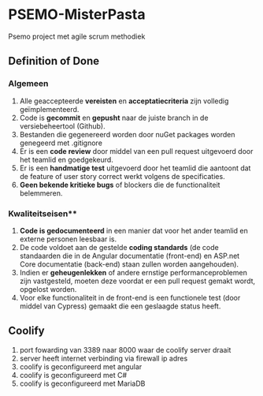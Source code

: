 # PSEMO-MisterPasta
Psemo project met agile scrum methodiek


## Definition of Done
### Algemeen
1. Alle geaccepteerde **vereisten** en **acceptatiecriteria** zijn volledig geïmplementeerd.
2. Code is **gecommit** en **gepusht** naar de juiste branch in de versiebeheertool (Github).
3. Bestanden die gegenereerd worden door nuGet packages worden genegeerd met .gitignore
4. Er is een **code review** door middel van een pull request uitgevoerd door het teamlid en goedgekeurd.
5. Er is een **handmatige test** uitgevoerd door het teamlid die aantoont dat de feature of user story correct werkt volgens de specificaties.
6. **Geen bekende kritieke bugs** of blockers die de functionaliteit belemmeren.

### Kwaliteitseisen**
1. **Code is gedocumenteerd** in een manier dat voor het ander teamlid en externe personen leesbaar is.
2. De code voldoet aan de gestelde **coding standards** (de code standaarden die in de Angular documentatie (front-end) en ASP.net Core documentatie (back-end) staan zullen worden aangehouden).
3. Indien er **geheugenlekken** of andere ernstige performanceproblemen zijn vastgesteld, moeten deze voordat er een pull request gemakt wordt, opgelost worden.
4. Voor elke functionaliteit in de front-end is een functionele test (door middel van Cypress) gemaakt die een geslaagde status heeft.
   
## Coolify
1. port fowarding van 3389 naar 8000 waar de coolify server draait
2. server heeft internet verbinding via firewall ip adres
3. coolify is geconfigureerd met angular
4. coolify is geconfigureerd met C#
5. coolify is geconfigureerd met MariaDB
